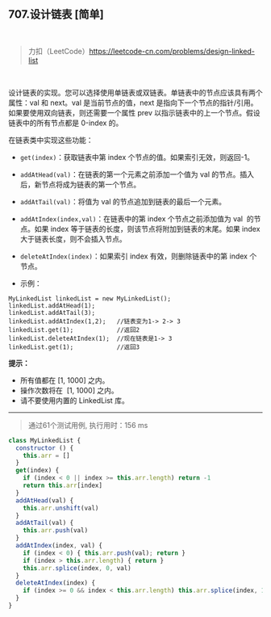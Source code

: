 
## 707.设计链表 [简单]

<br />

> 力扣（LeetCode）https://leetcode-cn.com/problems/design-linked-list

<br />

设计链表的实现。您可以选择使用单链表或双链表。单链表中的节点应该具有两个属性：val 和 next。val 是当前节点的值，next 是指向下一个节点的指针/引用。如果要使用双向链表，则还需要一个属性 prev 以指示链表中的上一个节点。假设链表中的所有节点都是 0-index 的。

在链表类中实现这些功能：

- `get(index)`：获取链表中第 index 个节点的值。如果索引无效，则返回-1。
- `addAtHead(val)`：在链表的第一个元素之前添加一个值为 val 的节点。插入后，新节点将成为链表的第一个节点。
- `addAtTail(val)`：将值为 val 的节点追加到链表的最后一个元素。
- `addAtIndex(index,val)`：在链表中的第 index 个节点之前添加值为 val  的节点。如果 index 等于链表的长度，则该节点将附加到链表的末尾。如果 index 大于链表长度，则不会插入节点。
- `deleteAtIndex(index)`：如果索引 index 有效，则删除链表中的第 index 个节点。

- 示例：

```
MyLinkedList linkedList = new MyLinkedList();
linkedList.addAtHead(1);
linkedList.addAtTail(3);
linkedList.addAtIndex(1,2);   //链表变为1-> 2-> 3
linkedList.get(1);            //返回2
linkedList.deleteAtIndex(1);  //现在链表是1-> 3
linkedList.get(1);            //返回3
```

**提示：**

- 所有值都在 [1, 1000] 之内。
- 操作次数将在  [1, 1000] 之内。
- 请不要使用内置的 LinkedList 库。

---

> 通过61个测试用例, 执行用时：156 ms

```js
class MyLinkedList {
  constructor () {
    this.arr = []
  }
  get(index) {
    if (index < 0 || index >= this.arr.length) return -1
    return this.arr[index]
  }
  addAtHead(val) {
    this.arr.unshift(val)
  }
  addAtTail(val) {
    this.arr.push(val)
  }
  addAtIndex(index, val) {
    if (index < 0) { this.arr.push(val); return }
    if (index > this.arr.length) { return }
    this.arr.splice(index, 0, val)
  }
  deleteAtIndex(index) {
    if (index >= 0 && index < this.arr.length) this.arr.splice(index, 1)
  }
}
```
